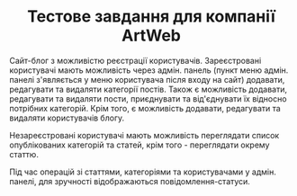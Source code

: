 <h1 align="center">Тестове завдання для компанії ArtWeb</h1>

<p>Сайт-блог з можливістю реєстрації користувачів. Зареєстровані користувачі мають можливість через адмін. панель (пункт меню адмін. панелі з'являється у меню користувача після входу на сайт) додавати, редагувати та видаляти категорії постів. Також є можливість додавати, редагувати та видаляти пости, приєднувати та від'єднувати їх відносно потрібних категорій. Крім того, є можливість додавати, редагувати та видаляти користувачів блогу.</p>

<p>Незареєстровані користувачі мають можливість переглядати список опублікованих категорій та статей, крім того - переглядати окрему статтю.</p>

<p>Під час операцій зі статтями, категоріями та користувачами у адмін. панелі, для зручності відображаються повідомлення-статуси.</p>
